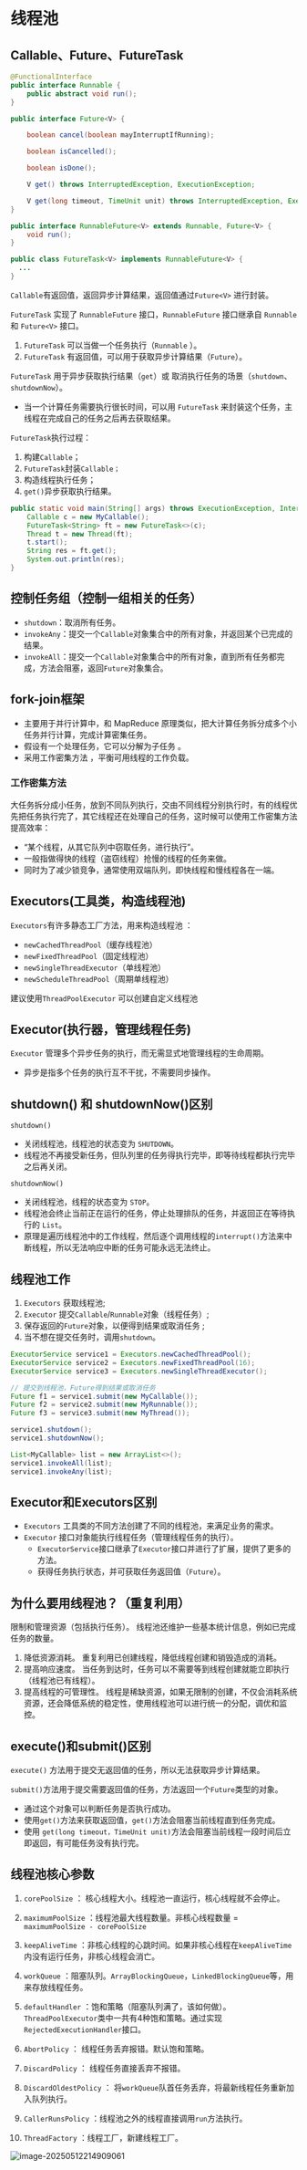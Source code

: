 # 线程池

## Callable、Future、FutureTask

```java
@FunctionalInterface
public interface Runnable {
    public abstract void run();
}

public interface Future<V> {

    boolean cancel(boolean mayInterruptIfRunning);

    boolean isCancelled();

    boolean isDone();

    V get() throws InterruptedException, ExecutionException;

    V get(long timeout, TimeUnit unit) throws InterruptedException, ExecutionException, TimeoutException;
}

public interface RunnableFuture<V> extends Runnable, Future<V> {
    void run();
}

public class FutureTask<V> implements RunnableFuture<V> {
  ...
}
```

`Callable`有返回值，返回异步计算结果，返回值通过`Future<V>` 进行封装。

`FutureTask` 实现了 `RunnableFuture` 接口，`RunnableFuture` 接口继承自 `Runnable` 和 `Future<V>` 接口。

1. `FutureTask` 可以当做一个任务执行（`Runnable` ）。
2. `FutureTask` 有返回值，可以用于获取异步计算结果（`Future`）。

`FutureTask` 用于异步获取执行结果（`get`）或 取消执行任务的场景（`shutdown`、`shutdownNow`）。

- 当一个计算任务需要执行很长时间，可以用 `FutureTask` 来封装这个任务，主线程在完成自己的任务之后再去获取结果。

`FutureTask`执行过程：

1. 构建`Callable`；
2. `FutureTask`封装`Callable；`
3. 构造线程执行任务；
4. `get()`异步获取执行结果。

```java
public static void main(String[] args) throws ExecutionException, InterruptedException {
    Callable c = new MyCallable();
    FutureTask<String> ft = new FutureTask<>(c);
    Thread t = new Thread(ft);
    t.start();
    String res = ft.get();
    System.out.println(res);
}
```

## 控制任务组（控制一组相关的任务）

- `shutdown`：取消所有任务。
- `invokeAny`：提交一个`Callable`对象集合中的所有对象，并返回某个已完成的结果。
- `invokeAll`：提交一个`Callable`对象集合中的所有对象，直到所有任务都完成，方法会阻塞，返回`Future`对象集合。

## fork-join框架

- 主要用于并行计算中，和 MapReduce 原理类似，把大计算任务拆分成多个小任务并行计算，完成计算密集任务。
- 假设有一个处理任务，它可以分解为子任务 。
- 采用工作密集方法 ，平衡可用线程的工作负载。

### 工作密集方法 

大任务拆分成小任务，放到不同队列执行，交由不同线程分别执行时，有的线程优先把任务执行完了，其它线程还在处理自己的任务，这时候可以使用工作密集方法提高效率：

- “某个线程，从其它队列中窃取任务，进行执行”。
- 一般指做得快的线程（盗窃线程）抢慢的线程的任务来做。
- 同时为了减少锁竞争，通常使用双端队列，即快线程和慢线程各在一端。

## Executor**s**(**工具类**，构造线程池)

`Executors`有许多静态工厂方法，用来构造线程池 ：

- `newCachedThreadPool`（缓存线程池）
- `newFixedThreadPool`（固定线程池）
- `newSingleThreadExecutor`（单线程池）
- `newScheduleThreadPool`（周期单线程池）

建议使用`ThreadPoolExecutor` 可以创建自定义线程池

## Executor(执行器，**管理线程任务**) 

`Executor` 管理多个异步任务的执行，而无需显式地管理线程的生命周期。

- 异步是指多个任务的执行互不干扰，不需要同步操作。

## shutdown() 和 shutdownNow()区别

`shutdown()`

- 关闭线程池，线程池的状态变为 `SHUTDOWN`。
- 线程池不再接受新任务，但队列里的任务得执行完毕，即等待线程都执行完毕之后再关闭。

`shutdownNow()`

- 关闭线程池，线程的状态变为 `STOP`。
- 线程池会终止当前正在运行的任务，停止处理排队的任务，并返回正在等待执行的 `List`。
- 原理是遍历线程池中的工作线程，然后逐个调用线程的`interrupt()`方法来中断线程，所以无法响应中断的任务可能永远无法终止。

## 线程池工作

1. `Executors` 获取线程池;
2. `Executor` 提交`Callable`/`Runnable`对象（线程任务）;
3. 保存返回的`Future`对象，以便得到结果或取消任务 ;
4. 当不想在提交任务时，调用`shutdown`。

```java
ExecutorService service1 = Executors.newCachedThreadPool();
ExecutorService service2 = Executors.newFixedThreadPool(16);
ExecutorService service3 = Executors.newSingleThreadExecutor();

// 提交到线程池，Future得到结果或取消任务
Future f1 = service1.submit(new MyCallable());
Future f2 = service2.submit(new MyRunnable());
Future f3 = service3.submit(new MyThread());

service1.shutdown();
service1.shutdownNow();

List<MyCallable> list = new ArrayList<>();
service1.invokeAll(list);
service1.invokeAny(list);
```

## Executor和Executors区别

- `Executors` 工具类的不同方法创建了不同的线程池，来满足业务的需求。
- `Executor` 接口对象能执行线程任务（管理线程任务的执行）。
  - `ExecutorService`接口继承了`Executor`接口并进行了扩展，提供了更多的方法。
  - 获得任务执行状态，并可获取任务返回值（`Future`）。
## 为什么要用线程池？（重复利用）

限制和管理资源（包括执行任务）。 线程池还维护一些基本统计信息，例如已完成任务的数量。

1. 降低资源消耗。 重复利用已创建线程，降低线程创建和销毁造成的消耗。
2. 提高响应速度。 当任务到达时，任务可以不需要等到线程创建就能立即执行（线程池已有线程）。
3. 提高线程的可管理性。 线程是稀缺资源，如果无限制的创建，不仅会消耗系统资源，还会降低系统的稳定性，使用线程池可以进行统一的分配，调优和监控。

## execute()和submit()区别

`execute()` 方法用于提交无返回值的任务，所以无法获取异步计算结果。

`submit()`方法用于提交需要返回值的任务，方法返回一个`Future`类型的对象。

- 通过这个对象可以判断任务是否执行成功。
- 使用`get()`方法来获取返回值，`get()`方法会阻塞当前线程直到任务完成。
- 使用 `get(long timeout，TimeUnit unit)`方法会阻塞当前线程一段时间后立即返回，有可能任务没有执行完。

## 线程池核心参数

1. `corePoolSize` ： 核心线程大小。线程池一直运行，核心线程就不会停止。
2. `maximumPoolSize` ：线程池最大线程数量。非核心线程数量 = `maximumPoolSize - corePoolSize`

1. `keepAliveTime` ：非核心线程的心跳时间。如果非核心线程在`keepAliveTime`内没有运行任务，非核心线程会消亡。
2. `workQueue` ：阻塞队列。`ArrayBlockingQueue`，`LinkedBlockingQueue`等，用来存放线程任务。

1. `defaultHandler` ：饱和策略（阻塞队列满了，该如何做）。`ThreadPoolExecutor`类中一共有4种饱和策略。通过实现`RejectedExecutionHandler`接口。
1. `AbortPolicy` ： 线程任务丢弃报错。默认饱和策略。
   
2. `DiscardPolicy` ： 线程任务直接丢弃不报错。
   
3. `DiscardOldestPolicy` ： 将`workQueue`队首任务丢弃，将最新线程任务重新加入队列执行。
   
4. `CallerRunsPolicy` ：线程池之外的线程直接调用`run`方法执行。

6. `ThreadFactory` ：线程工厂，新建线程工厂。

![image-20250512214909061](assets/image-20250512214909061.png)

